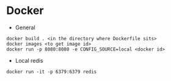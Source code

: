 # Docker

- General
````
docker build . <in the directory where Dockerfile sits>
docker images <to get image id>
docker run -p 8080:8080 -e CONFIG_SOURCE=local <docker id>
````

- Local redis
````
docker run -it -p 6379:6379 redis
````